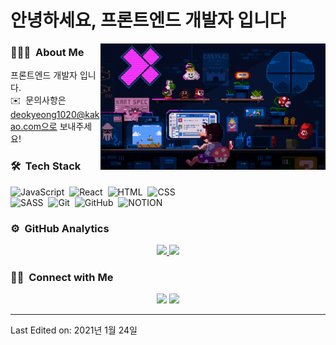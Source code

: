 <h1>안녕하세요, 프론트엔드 개발자 입니다</h1>

<img alt="Night Coding" src="./forProfile.gif" width=360 align="right"/>


### 👨🏻‍💻 &nbsp;About Me

프론트엔드 개발자 입니다.</br>
✉️ &nbsp;문의사항은 deokyeong1020@kakao.com으로 보내주세요!



### 🛠 &nbsp;Tech Stack

![JavaScript](https://img.shields.io/badge/-JavaScript-05122A?style=flat&logo=javascript)&nbsp;
![React](https://img.shields.io/badge/-React-05122A?style=flat&logo=react)&nbsp;
![HTML](https://img.shields.io/badge/-HTML-05122A?style=flat&logo=HTML5)&nbsp;
![CSS](https://img.shields.io/badge/-CSS-05122A?style=flat&logo=CSS3&logoColor=1572B6)&nbsp;</br>
![SASS](https://img.shields.io/badge/-SASS-05122A?style=flat&logo=SASS&logoColor=CF649A)&nbsp;
![Git](https://img.shields.io/badge/-Git-05122A?style=flat&logo=git)&nbsp;
![GitHub](https://img.shields.io/badge/-GitHub-05122A?style=flat&logo=github)&nbsp;
![NOTION](https://img.shields.io/badge/-Notion-05122A?style=flat&logo=Notion)&nbsp;

### ⚙️ &nbsp;GitHub Analytics

<p align="center">
<a href="https://github.com/deokyeong93">
  <img height="180em" src="https://github-readme-stats-eight-theta.vercel.app/api?username=deokyeong93&show_icons=true&theme=algolia&include_all_commits=true&count_private=true"/>
  <img height="180em" src="https://github-readme-stats-eight-theta.vercel.app/api/top-langs/?username=deokyeong93&layout=compact&langs_count=8&theme=algolia"/>
</a>
</p>

### 🤝🏻 &nbsp;Connect with Me

<p align="center">
<a href="mailto:deokyeong1020@kakao.com"><img src="https://img.shields.io/badge/-deokyeong1020@kakao.com-D14836?style=flat&logo=Gmail&logoColor=white"/></a>
<a href="https://www.instagram.com/heodeok/"><img src="https://img.shields.io/badge/-@heodeok-E4405F?style=flat&logo=Instagram&logoColor=white"/></a>
</p>

-----
Last Edited on: 2021년 1월 24일
